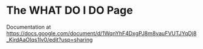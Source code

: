 # The WHAT DO I DO Page
Documentation at <https://docs.google.com/document/d/1WqnYhF4DxgPJ8m8vauFVUTJYqDj8_KjrdAaOIqs1Iv0/edit?usp=sharing>
